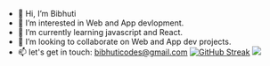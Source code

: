 - 👋 Hi, I’m Bibhuti
- 👀 I’m interested in Web and App devlopment.
- 🌱 I’m currently learning javascript and React.
- 💞️ I’m looking to collaborate on Web and App dev projects. 
- 📫 let's get in touch: bibhuticodes@gmail.com
[![GitHub Streak](https://streak-stats.demolab.com/?user=Bibhuti05&theme=dark)](https://git.io/streak-stats)
![](https://media.tenor.com/u8jwYAiT_DgAAAAC/boom-bomb.gif)

<!---
Bibhuti05/Bibhuti05 is a ✨ special ✨ repository because its `README.md` (this file) appears on your GitHub profile.
You can click the Preview link to take a look at your changes.
--->
